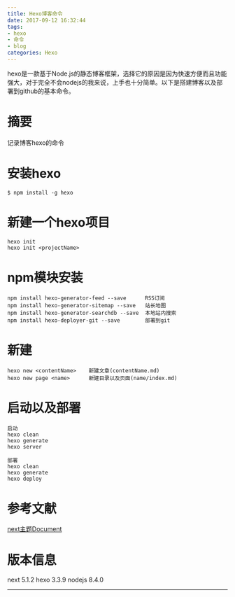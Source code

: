 ```yaml
---
title: Hexo博客命令
date: 2017-09-12 16:32:44
tags:
- hexo
- 命令
- blog
categories: Hexo
---
```

hexo是一款基于Node.js的静态博客框架，选择它的原因是因为快速方便而且功能强大，对于完全不会nodejs的我来说，上手也十分简单。以下是搭建博客以及部署到github的基本命令。
<!-- more -->

# 摘要
记录博客hexo的命令

# 安装hexo
```{bash}
$ npm install -g hexo
```

# 新建一个hexo项目
```{bash}
hexo init
hexo init <projectName>
```

# npm模块安装
```{bash}
npm install hexo-generator-feed --save      RSS订阅
npm install hexo-generator-sitemap --save   站长地图
npm install hexo-generator-searchdb --save  本地站内搜索
npm install hexo-deployer-git --save        部署到git
```

# 新建
```{bash}
hexo new <contentName>    新建文章(contentName.md)
hexo new page <name>      新建目录以及页面(name/index.md)
```

# 启动以及部署
```{bash}
启动
hexo clean
hexo generate
hexo server

部署
hexo clean
hexo generate
hexo deploy
```

# 参考文献
[next主题Document](http://theme-next.iissnan.com)

# 版本信息
next 5.1.2
hexo 3.3.9
nodejs 8.4.0

---

